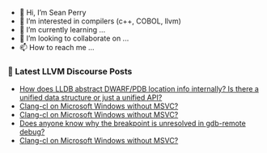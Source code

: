 - 👋 Hi, I’m Sean Perry
- 👀 I’m interested in compilers (c++, COBOL, llvm)
- 🌱 I’m currently learning ...
- 💞️ I’m looking to collaborate on ...
- 📫 How to reach me ...

<!---
s66perry/s66perry is a ✨ special ✨ repository because its `README.md` (this file) appears on your GitHub profile.
You can click the Preview link to take a look at your changes.
--->
### 📕 Latest LLVM Discourse Posts

<!-- DISCOURSE-LLVM:START -->
- [How does LLDB abstract DWARF/PDB location info internally? Is there a unified data structure or just a unified API?](https://discourse.llvm.org/t/how-does-lldb-abstract-dwarf-pdb-location-info-internally-is-there-a-unified-data-structure-or-just-a-unified-api/86644#post_3)
- [Clang-cl on Microsoft Windows without MSVC?](https://discourse.llvm.org/t/clang-cl-on-microsoft-windows-without-msvc/86650#post_7)
- [Clang-cl on Microsoft Windows without MSVC?](https://discourse.llvm.org/t/clang-cl-on-microsoft-windows-without-msvc/86650#post_6)
- [Does anyone know why the breakpoint is unresolved in gdb-remote debug?](https://discourse.llvm.org/t/does-anyone-know-why-the-breakpoint-is-unresolved-in-gdb-remote-debug/86647#post_2)
- [Clang-cl on Microsoft Windows without MSVC?](https://discourse.llvm.org/t/clang-cl-on-microsoft-windows-without-msvc/86650#post_5)
<!-- DISCOURSE-LLVM:END -->
